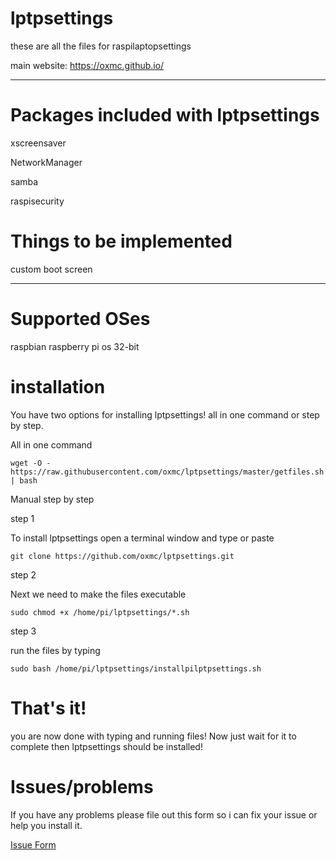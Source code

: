 # lptpsettings

these are all the files for raspilaptopsettings

main website: https://oxmc.github.io/

---------

# Packages included with lptpsettings

xscreensaver

NetworkManager

samba

raspisecurity

# Things to be implemented

custom boot screen

--------

# Supported OSes
raspbian raspberry pi os 32-bit
# installation
You have two options for installing lptpsettings!
all in one command or step by step.

All in one command
```
wget -O - https://raw.githubusercontent.com/oxmc/lptpsettings/master/getfiles.sh | bash
```

Manual step by step

step 1

To install lptpsettings open a terminal window and type or paste


```
git clone https://github.com/oxmc/lptpsettings.git
```

step 2

Next we need to make the files executable

```
sudo chmod +x /home/pi/lptpsettings/*.sh
```

step 3

run the files by typing

```
sudo bash /home/pi/lptpsettings/installpilptpsettings.sh
```

# That's it!

you are now done with typing and running files!
Now just wait for it to complete then lptpsettings should be installed!

# Issues/problems

If you have any problems please file out this form so i can fix your issue or help you install it.

<a class="github-button" href="https://forms.gle/m166DU97wMQRZa3j9" data-icon="octicon-issue-opened" aria-label="Itest">Issue Form</a>
